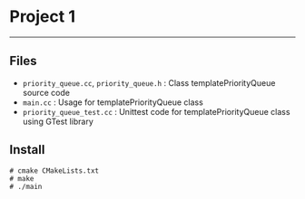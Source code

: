 # Project 1
---
## Files
- `priority_queue.cc`, `priority_queue.h` : Class templatePriorityQueue source code
- `main.cc` : Usage for templatePriorityQueue class
- `priority_queue_test.cc` : Unittest code for templatePriorityQueue class using GTest library

## Install

```
# cmake CMakeLists.txt
# make
# ./main
```

